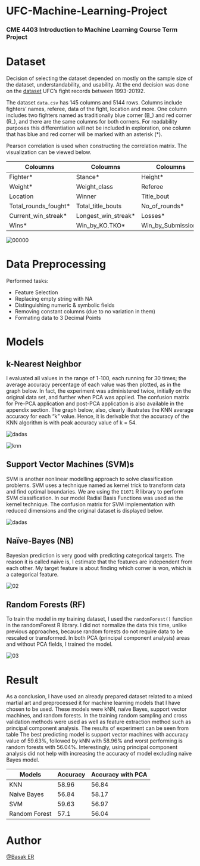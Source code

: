 # UFC-Machine-Learning-Project
### CME 4403 Introduction to Machine Learning Course Term Project


# Dataset

Decision of selecting the dataset depended on mostly on the sample size of the dataset, understandability, and usability. At the end decision was done on the [dataset](https://www.kaggle.com/rajeevw/ufcdata) UFC’s fight records between 1993-20192.

The dataset `data.csv` has 145 columns and 5144 rows. Columns include fighters’ names, referee, data of the fight, location and more. One column includes two fighters named as traditionally blue corner (B_) and red corner (R_), and there are the same columns for both corners. For readability purposes this differentiation will not be included in exploration, one column that has blue and red corner will be marked with an asterisk (*).

Pearson correlation is used when constructing the correlation matrix. The visualization can be viewed below.

| Coloumns  | Coloumns |Coloumns  | Coloumns|
| ------------- | ------------- |------------- | ------------- |
| Fighter*  | Stance* | Height* | Reach* | 
| Weight* | Weight_class  | Referee | Date |
| Location | Winner |Title_bout  | Total_time_fought.sec* |
| Total_rounds_fought*| Total_title_bouts | No_of_rounds* |Current_lose_streak*  |
| Current_win_streak* |Longest_win_streak* | Losses* | Draw* |
|  Wins* | Win_by_KO.TKO* | Win_by_Submission* | Win_by_decision* |

![00000](https://user-images.githubusercontent.com/25417307/120241057-afff5400-c26a-11eb-908b-f1174f25f3df.png)

# Data Preprocessing

Performed tasks:
- Feature Selection
- Replacing empty string with NA
- Distinguishing numeric & symbolic fields
- Removing constant columns (due to no variation in them)
- Formating data to 3 Decimal Points

# Models

## k-Nearest Neighbor

I evaluated all values in the range of 1-100, each running for 30 times; the average accuracy percentage of each value was then plotted, as in the graph below. In fact, the experiment was administered twice, initially on the original data set, and further when PCA was applied. The confusion matrix for Pre-PCA application and post-PCA application is also available in the appendix section. The graph below, also, clearly illustrates the KNN average accuracy for each “k” value. Hence, it is derivable that the accuracy of the KNN algorithm is with peak accuracy value of k = 54.

![dadas](https://user-images.githubusercontent.com/25417307/120241634-d4a7fb80-c26b-11eb-8806-2746ef1c285d.png)

![knn](https://user-images.githubusercontent.com/25417307/120241512-97436e00-c26b-11eb-88b2-3779baeadac7.png)

## Support Vector Machines (SVM)s

SVM is another nonlinear modelling approach to solve classification problems. SVM uses a technique named as kernel trick to transform data and find optimal boundaries. We are using the `E1071` R library to perform SVM classification. In our model Radial Basis Functions was used as the  kernel technique. The confusion matrix for SVM implementation with reduced dimensions and the original dataset is displayed below.

![dadas](https://user-images.githubusercontent.com/25417307/120241672-edb0ac80-c26b-11eb-9327-830ca1d63360.png)

## Naïve-Bayes (NB)

Bayesian prediction is very good with predicting categorical targets. The reason it is called naive is, I estimate that the features are independent from each other. My target feature is about finding which corner is won, which is a categorical feature.

![02](https://user-images.githubusercontent.com/25417307/120241774-2486c280-c26c-11eb-94b0-979dda4cbf7d.png)


## Random Forests (RF)

To train the model in my training dataset, I used the `randomForest()` function in the randomForest R library. I did not normalize the data this time, unlike previous approaches, because random forests do not require data to be rescaled or transformed. In both PCA (principal component analysis) areas and without PCA fields, I trained the model.

![03](https://user-images.githubusercontent.com/25417307/120241913-67489a80-c26c-11eb-9360-e1b9fca7ea3e.png)

# Result

As a conclusion, I have used an already prepared dataset related to a mixed martial art and preprocessed it for machine learning models that I have chosen to be used. These models were kNN, naïve Bayes, support vector machines, and random forests. In the training random sampling and cross validation methods were used as well as feature extraction method such as principal component analysis. The results of experiment can be seen from table The best predicting model is support vector machines with accuracy value of 59.63%, followed by kNN with 58.96% and worst performing is random forests with 56.04%. Interestingly, using principal component analysis did not help with increasing the accuracy of model excluding naïve Bayes model.


| Models | Accuracy | Accuracy with PCA |
| --- | --- | --- |
| KNN | 58.96 | 56.84 |
| Naive Bayes | 56.84 | 58.17 |
| SVM | 59.63 | 56.97 |
| Random Forest | 57.1 | 56.04 |

# Author 

[@Basak ER](https://www.linkedin.com/in/basaker/)
